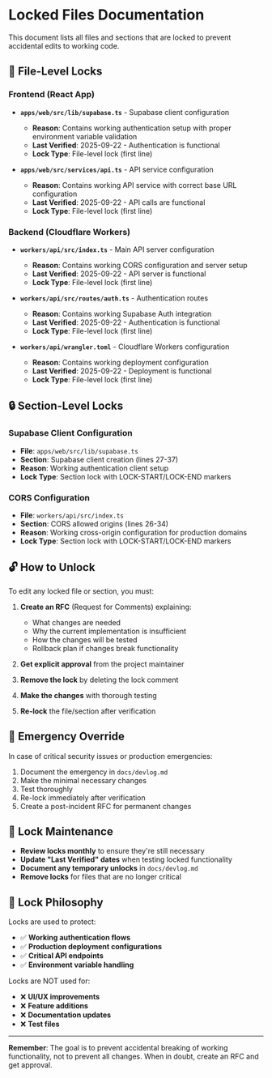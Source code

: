 # Locked Files Documentation

This document lists all files and sections that are locked to prevent accidental edits to working code.

## 🚫 File-Level Locks

### Frontend (React App)
- **`apps/web/src/lib/supabase.ts`** - Supabase client configuration
  - **Reason**: Contains working authentication setup with proper environment variable validation
  - **Last Verified**: 2025-09-22 - Authentication is functional
  - **Lock Type**: File-level lock (first line)

- **`apps/web/src/services/api.ts`** - API service configuration
  - **Reason**: Contains working API service with correct base URL configuration
  - **Last Verified**: 2025-09-22 - API calls are functional
  - **Lock Type**: File-level lock (first line)

### Backend (Cloudflare Workers)
- **`workers/api/src/index.ts`** - Main API server configuration
  - **Reason**: Contains working CORS configuration and server setup
  - **Last Verified**: 2025-09-22 - API server is functional
  - **Lock Type**: File-level lock (first line)

- **`workers/api/src/routes/auth.ts`** - Authentication routes
  - **Reason**: Contains working Supabase Auth integration
  - **Last Verified**: 2025-09-22 - Authentication is functional
  - **Lock Type**: File-level lock (first line)

- **`workers/api/wrangler.toml`** - Cloudflare Workers configuration
  - **Reason**: Contains working deployment configuration
  - **Last Verified**: 2025-09-22 - Deployment is functional
  - **Lock Type**: File-level lock (first line)

## 🔒 Section-Level Locks

### Supabase Client Configuration
- **File**: `apps/web/src/lib/supabase.ts`
- **Section**: Supabase client creation (lines 27-37)
- **Reason**: Working authentication client setup
- **Lock Type**: Section lock with LOCK-START/LOCK-END markers

### CORS Configuration
- **File**: `workers/api/src/index.ts`
- **Section**: CORS allowed origins (lines 26-34)
- **Reason**: Working cross-origin configuration for production domains
- **Lock Type**: Section lock with LOCK-START/LOCK-END markers

## 🔓 How to Unlock

To edit any locked file or section, you must:

1. **Create an RFC** (Request for Comments) explaining:
   - What changes are needed
   - Why the current implementation is insufficient
   - How the changes will be tested
   - Rollback plan if changes break functionality

2. **Get explicit approval** from the project maintainer

3. **Remove the lock** by deleting the lock comment

4. **Make the changes** with thorough testing

5. **Re-lock** the file/section after verification

## 🚨 Emergency Override

In case of critical security issues or production emergencies:

1. Document the emergency in `docs/devlog.md`
2. Make the minimal necessary changes
3. Test thoroughly
4. Re-lock immediately after verification
5. Create a post-incident RFC for permanent changes

## 📝 Lock Maintenance

- **Review locks monthly** to ensure they're still necessary
- **Update "Last Verified" dates** when testing locked functionality
- **Document any temporary unlocks** in `docs/devlog.md`
- **Remove locks** for files that are no longer critical

## 🎯 Lock Philosophy

Locks are used to protect:
- ✅ **Working authentication flows**
- ✅ **Production deployment configurations**
- ✅ **Critical API endpoints**
- ✅ **Environment variable handling**

Locks are NOT used for:
- ❌ **UI/UX improvements**
- ❌ **Feature additions**
- ❌ **Documentation updates**
- ❌ **Test files**

---

**Remember**: The goal is to prevent accidental breaking of working functionality, not to prevent all changes. When in doubt, create an RFC and get approval.
